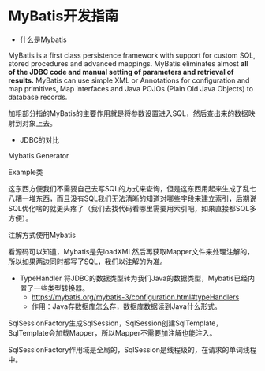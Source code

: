 # MyBatis开发指南

- 什么是Mybatis

MyBatis is a first class persistence framework with support for custom SQL, stored procedures and advanced mappings. MyBatis eliminates almost **all of the JDBC code and manual setting of parameters and retrieval of results.** MyBatis can use simple XML or Annotations for configuration and map primitives, Map interfaces and Java POJOs (Plain Old Java Objects) to database records.



加粗部分指的MyBatis的主要作用就是将参数设置进入SQL，然后查出来的数据映射到对象上去。

- JDBC的对比



Mybatis Generator

Example类

这东西方便我们不需要自己去写SQL的方式来查询，但是这东西用起来生成了乱七八糟一堆东西，而且没有SQL我们无法清晰的知道对哪些字段来建立索引，后期说SQL优化啥的就更头疼了（我们去找代码看哪里需要用索引吧，如果直接都SQL多方便）。

注解方式使用Mybatis

看源码可以知道，Mybatis是先loadXML然后再获取Mapper文件来处理注解的，所以如果两边同时都写了SQL，我们以注解的为准。





- TypeHandler 将JDBC的数据类型转为我们Java的数据类型，Mybatis已经内置了一些类型转换器。
  - https://mybatis.org/mybatis-3/configuration.html#typeHandlers
  - 作用：Java存数据库怎么存，数据库数据读到Java什么形式。





SqlSessionFactory生成SqlSession，SqlSession创建SqlTemplate，SqlTemplate会加载Mapper，所以Mapper不需要加注解也能注入。

SqlSessionFactory作用域是全局的，SqlSession是线程级的，在请求的单词线程中。











